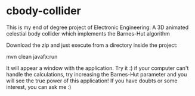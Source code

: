 # cbody-collider
This is my end of degree project of Electronic Engineering: A 3D animated celestial body collider which implements the Barnes-Hut algorithm

Download the zip and just execute from a directory inside the project:

mvn clean javafx:run


It will appear a window with the application. Try it :)
if your computer can't handle the calculations, try increasing the Barnes-Hut parameter and you will see the true power of this application!
If you have doubts or some interest, you can ask me :)
